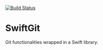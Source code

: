 [![Build Status](https://travis-ci.org/hanjoes/swift-git.svg?branch=master)](https://travis-ci.org/hanjoes/swift-git)

# SwiftGit

Git functionalities wrapped in a Swift library.
